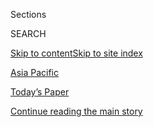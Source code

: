 <div id="app">

<div>

<div class="NYTAppHideMasthead css-zz1s19 e1suatyy0">

<div class="section css-ui9rw0 e1suatyy2">

<div class="css-11hrj97 er09x8g0">

<div class="css-6n7j50">

</div>

<span class="css-1dv1kvn">Sections</span>

<div class="css-10488qs">

<span class="css-1dv1kvn">SEARCH</span>

</div>

[Skip to content](#site-content)[Skip to site index](#site-index)

</div>

<div id="masthead-section-label" class="css-1fnb9ct eaxe0e00">

[Asia
Pacific](https://www.nytimes3xbfgragh.onion/section/world/asia)

</div>

<div class="css-10698na e1huz5gh0">

</div>

</div>

<div id="masthead-bar-one" class="section hasLinks css-15hmgas e1csuq9d3">

<div class="css-uqyvli e1csuq9d0">

</div>

<div class="css-1uqjmks e1csuq9d1">

</div>

<div class="css-9e9ivx">

[](https://myaccount.nytimes3xbfgragh.onion/auth/login?response_type=cookie&client_id=vi)

</div>

<div class="css-1bvtpon e1csuq9d2">

[Today’s Paper](https://www.nytimes3xbfgragh.onion/section/todayspaper)

</div>

</div>

</div>

</div>

<div data-aria-hidden="false">

<div id="site-content" data-role="main">

<div class="css-1ffjgkm">

</div>

<div id="top-wrapper" class="css-15p45cc eaca97t0" type="top">

<div id="top-slug" class="css-19x0jxb eaca97t1" hidden="">

Advertisement

</div>

[Continue reading the main
story](#after-top)

<div class="ad top-wrapper" style="text-align:center;height:100%;display:block;min-height:90px">

<div id="top" class="place-ad" data-position="top" data-size-key="top">

</div>

</div>

<div id="after-top">

</div>

</div>

<div id="collection-asia" class="section css-15h4p1b e9abtgs0">

<div class="css-1j21atc e1svk9qx1">

<div class="css-fmiefx e1svk9qx2">

<div class="css-1hk7r2m eu54l5x0">

<div id="sponsor-wrapper" class="css-7a1pgi eaca97t0" type="sponsor" hidden="">

<div id="sponsor-slug" class="css-1l4mleb eaca97t1" hidden="">

Supported by

</div>

[Continue reading the main
story](#after-sponsor)

<div id="sponsor" class="ad sponsor-wrapper" style="text-align:left;height:100%;display:block">

</div>

<div id="after-sponsor">

</div>

</div>

</div>

### <span class="css-5xm8y ezz4tcd1">[World](/section/world)</span>

</div>

<div class="css-nfcc9b e1svk9qx3">

<div class="css-vl9dhg e1svk9qx5">

<div class="css-1nrhkj6 e1svk9qx6">

# Asia Pacific

<div class="follow-button-placeholder" data-collection-id="">

</div>

</div>

</div>

</div>

</div>

<div class="css-185go5a e1o5byef0">

<div class="css-15cbhtu">

  - [Latest](#stream-panel)
  - <span class="css-6n7j50">Search</span>
    <div class="control">
    <div class="label-container css-1dv1kvn">
    Search
    </div>
    <div class="css-wm4t3d">
    **<span id="clear-search-input" class="css-1dv1kvn">Clear this text
    input</span>
    </div>
    </div>
    <span class="css-1iovbfw"></span>

<div id="stream-panel" class="section css-8msx5b e1jz0cab1">

<div class="css-13mho3u">

1.  
    
    <div class="css-1cp3ece">
    
    <div class="css-1l4spti">
    
    [](/2020/08/20/briefing/south-korea-outbreak-china-crackdown-navalny.html)
    
    <div class="css-79elbk">
    
    ![](https://static01.graylady3jvrrxbe.onion/images/2020/08/20/world/20virus-skorea-1sub-copy/20virus-skorea-1sub-copy-thumbWide-v2.jpg?quality=75&auto=webp&disable=upscale)
    
    </div>
    
    ## Your Friday Briefing
    
    South Korea outbreak, China crackdown, Aleksei Navalny: Here’s what
    you need to know.
    
    <div class="css-1nqbnmb ea5icrr0">
    
    By <span class="css-1n7hynb">Melina
    Delkic</span>
    
    </div>
    
    </div>
    
    <div class="css-1lc2l26 e1xfvim33">
    
    </div>
    
    </div>

2.  
    
    <div class="css-1cp3ece">
    
    <div class="css-1l4spti">
    
    [](/2020/08/20/world/asia/thailand-arrests-protests.html)
    
    <div class="css-79elbk">
    
    ![](https://static01.graylady3jvrrxbe.onion/images/2020/08/20/world/20thai-arrests-1/20thai-arrests-1-thumbWide.jpg?quality=75&auto=webp&disable=upscale)
    
    </div>
    
    ## Thailand Police Arrest Activists, Escalating Protest Crackdown
    
    Rappers, a lawyer and other government critics have been accused of
    sedition, a crime that can carry a 7-year prison sentence.
    
    <div class="css-1nqbnmb ea5icrr0">
    
    By <span class="css-1n7hynb">Hannah
    Beech</span>
    
    </div>
    
    </div>
    
    <div class="css-1lc2l26 e1xfvim33">
    
    </div>
    
    </div>

3.  
    
    <div class="css-1cp3ece">
    
    <div class="css-1l4spti">
    
    [](/2020/08/20/world/asia/coronavirus-south-korea-church-sarang-jeil.html)
    
    <div class="css-79elbk">
    
    ![](https://static01.graylady3jvrrxbe.onion/images/2020/08/20/world/20virus-skorea-1sub/20virus-skorea-1sub-thumbWide.jpg?quality=75&auto=webp&disable=upscale)
    
    </div>
    
    ## In South Korea’s New Covid-19 Outbreak, Religion and Politics Collide
    
    The Sarang Jeil Church in Seoul has been a magnet for thousands of
    conservative Christians who fear their country is turning communist
    under President Moon Jae-in. Many have contracted the coronavirus.
    
    <div class="css-1nqbnmb ea5icrr0">
    
    By <span class="css-1n7hynb">Choe
    Sang-Hun</span>
    
    </div>
    
    </div>
    
    <div class="css-1lc2l26 e1xfvim33">
    
    </div>
    
    </div>

4.  
    
    <div class="css-1cp3ece">
    
    <div class="css-1l4spti">
    
    [](/2020/08/20/world/asia/china-xi-jinping-communist-party.html)
    
    <div class="css-79elbk">
    
    ![](https://static01.graylady3jvrrxbe.onion/images/2020/08/20/world/20china-purge-1/20china-purge-1-thumbWide.jpg?quality=75&auto=webp&disable=upscale)
    
    </div>
    
    ## ‘Drive the Blade In’: Xi Shakes Up China’s Law-and-Order Forces
    
    Citing Mao, the Communist Party has started a campaign to ensure
    that police officers, judges and state security agents remain loyal
    and disciplined in challenging times.
    
    <div class="css-1nqbnmb ea5icrr0">
    
    By <span class="css-1n7hynb">Chris
    Buckley</span>
    
    </div>
    
    <div class="css-185051n">
    
    [阅读简体中文版](https://cn.nytimes3xbfgragh.onion/china/20200821/china-xi-jinping-communist-party/ "Read in Simplified Chinese")[閱讀繁體中文版](https://cn.nytimes3xbfgragh.onion/china/20200821/china-xi-jinping-communist-party/zh-hant/ "Read in Traditional Chinese")
    
    </div>
    
    </div>
    
    <div class="css-1lc2l26 e1xfvim33">
    
    </div>
    
    </div>

5.  
    
    <div class="css-1cp3ece">
    
    <div class="css-1l4spti">
    
    [](/2020/08/20/world/asia/1970-man-hijacks-plane.html)
    
    <div class="css-79elbk">
    
    ![](https://static01.graylady3jvrrxbe.onion/images/2020/08/20/world/20ihtretrospective-image/20ihtretrospective-image-thumbWide.png?quality=75&auto=webp&disable=upscale)
    
    </div>
    
    ## 1970: Lovesick Japanese Man Hijacks Plane With Toy Gun
    
    An apprentice cook, claiming he wanted to die after an affair went
    awry, was apprehended by the police after forcing the passenger jet
    to land. No one was injured.
    
    <div class="css-1nqbnmb ea5icrr0">
    
    By <span class="css-1n7hynb">The International Herald
    Tribune</span>
    
    </div>
    
    </div>
    
    <div class="css-1lc2l26 e1xfvim33">
    
    </div>
    
    </div>

6.  
    
    <div class="css-1cp3ece">
    
    <div class="css-1l4spti">
    
    [](/2020/08/20/world/asia/india-police-brutality.html)
    
    <div class="css-79elbk">
    
    ![](https://static01.graylady3jvrrxbe.onion/images/2020/08/07/world/00india-police-2/00india-police-2-thumbWide-v3.jpg?quality=75&auto=webp&disable=upscale)
    
    </div>
    
    ## Hundreds of Police Killings in India, but No Mass Protests
    
    Despite evidence of widespread police brutality, no significant
    grass-roots movement has arisen. For many Indians, day-to-day crime
    is the more pressing issue.
    
    <div class="css-1nqbnmb ea5icrr0">
    
    By <span class="css-1n7hynb">Jeffrey Gettleman <span>and</span>
    Sameer
    Yasir</span>
    
    </div>
    
    </div>
    
    <div class="css-1lc2l26 e1xfvim33">
    
    </div>
    
    </div>

7.  
    
    <div class="css-1cp3ece">
    
    <div class="css-1l4spti">
    
    [](/2020/08/19/world/asia/north-korea-economy-coronavirus.html)
    
    <div class="css-79elbk">
    
    ![](https://static01.graylady3jvrrxbe.onion/images/2020/08/20/world/20nkorea-1sub/20nkorea-1sub-thumbWide.jpg?quality=75&auto=webp&disable=upscale)
    
    </div>
    
    ## North Korea’s Leader Had Big Economic Plans. He Admits They’ve Failed.
    
    Kim Jong-un’s blunt assessment led his country to plan a rare
    Workers’ Party congress for January to chart a new course after the
    country was hammered by sanctions, floods and the pandemic.
    
    <div class="css-1nqbnmb ea5icrr0">
    
    By <span class="css-1n7hynb">Choe
    Sang-Hun</span>
    
    </div>
    
    <div class="css-185051n">
    
    [阅读简体中文版](https://cn.nytimes3xbfgragh.onion/asia-pacific/20200821/north-korea-economy-coronavirus/ "Read in Simplified Chinese")[閱讀繁體中文版](https://cn.nytimes3xbfgragh.onion/asia-pacific/20200821/north-korea-economy-coronavirus/zh-hant/ "Read in Traditional Chinese")
    
    </div>
    
    </div>
    
    <div class="css-1lc2l26 e1xfvim33">
    
    </div>
    
    </div>

8.  
    
    <div class="css-1cp3ece">
    
    <div class="css-1l4spti">
    
    [](/2020/08/19/us/politics/trump-china-hong-kong.html)
    
    <div class="css-79elbk">
    
    ![](https://static01.graylady3jvrrxbe.onion/images/2020/08/19/us/politics/19dc-diplo-hk/19dc-diplo-hk-thumbWide.jpg?quality=75&auto=webp&disable=upscale)
    
    </div>
    
    ## U.S. Suspends Bilateral Agreements With Hong Kong, Escalating Tensions With China
    
    The actions are part of the Trump administration’s broader efforts
    to punish China for its attempts to stifle political dissent in Hong
    Kong.
    
    <div class="css-1nqbnmb ea5icrr0">
    
    By <span class="css-1n7hynb">Pranshu
    Verma</span>
    
    </div>
    
    <div class="css-185051n">
    
    [阅读简体中文版](https://cn.nytimes3xbfgragh.onion/usa/20200820/trump-china-hong-kong/ "Read in Simplified Chinese")[閱讀繁體中文版](https://cn.nytimes3xbfgragh.onion/usa/20200820/trump-china-hong-kong/zh-hant/ "Read in Traditional Chinese")
    
    </div>
    
    </div>
    
    <div class="css-1lc2l26 e1xfvim33">
    
    </div>
    
    </div>

9.  
    
    <div class="css-1cp3ece">
    
    <div class="css-1l4spti">
    
    [](/2020/08/19/briefing/hubei-officials-australian-vaccine-apple.html)
    
    <div class="css-79elbk">
    
    ![](https://static01.graylady3jvrrxbe.onion/images/2020/08/19/us/politics/19dc-virus-china1-copy/19dc-virus-china1-thumbWide.jpg?quality=75&auto=webp&disable=upscale)
    
    </div>
    
    ## Hubei Officials, Apple, Kiribati: Your Thursday Briefing
    
    Here’s what you need to know.
    
    <div class="css-1nqbnmb ea5icrr0">
    
    By <span class="css-1n7hynb">Melina
    Delkic</span>
    
    </div>
    
    </div>
    
    <div class="css-1lc2l26 e1xfvim33">
    
    </div>
    
    </div>

10. 
    
    <div class="css-1cp3ece">
    
    <div class="css-1l4spti">
    
    [](/2020/08/19/world/asia/china-coronavirus-beijing-trump.html)
    
    <div class="css-79elbk">
    
    ![](https://static01.graylady3jvrrxbe.onion/images/2020/08/19/us/politics/19dc-virus-china1/19dc-virus-china1-thumbWide.jpg?quality=75&auto=webp&disable=upscale)
    
    </div>
    
    ## Local Officials in China Hid Coronavirus Dangers From Beijing, U.S. Agencies Find
    
    A new U.S. intelligence report says top officials in Beijing were in
    the dark in early January on the true dangers of the virus. That
    could affect U.S. policy on China.
    
    <div class="css-1nqbnmb ea5icrr0">
    
    By <span class="css-1n7hynb">Edward Wong, Julian E. Barnes
    <span>and</span> Zolan
    Kanno-Youngs</span>
    
    </div>
    
    <div class="css-185051n">
    
    [阅读简体中文版](https://cn.nytimes3xbfgragh.onion/asia-pacific/20200820/china-coronavirus-beijing-trump/ "Read in Simplified Chinese")[閱讀繁體中文版](https://cn.nytimes3xbfgragh.onion/asia-pacific/20200820/china-coronavirus-beijing-trump/zh-hant/ "Read in Traditional Chinese")
    
    </div>
    
    </div>
    
    <div class="css-1lc2l26 e1xfvim33">
    
    </div>
    
    </div>

<div class="css-13mho3u">

<div class="css-1t62hi8">

<div class="css-1stvaey">

Show
More

<div>

<div style="border:0;clip:rect(0 0 0 0);height:1px;margin:-1px;overflow:hidden;white-space:nowrap;padding:0;width:1px;position:absolute" data-role="log" data-aria-live="assertive">

</div>

<div style="border:0;clip:rect(0 0 0 0);height:1px;margin:-1px;overflow:hidden;white-space:nowrap;padding:0;width:1px;position:absolute" data-role="log" data-aria-live="assertive">

</div>

<div style="border:0;clip:rect(0 0 0 0);height:1px;margin:-1px;overflow:hidden;white-space:nowrap;padding:0;width:1px;position:absolute" data-role="log" data-aria-live="polite">

</div>

<div style="border:0;clip:rect(0 0 0 0);height:1px;margin:-1px;overflow:hidden;white-space:nowrap;padding:0;width:1px;position:absolute" data-role="log" data-aria-live="polite">

</div>

</div>

</div>

</div>

</div>

</div>

<div class="css-g6hk37 supplemental">

<div id="mid1-wrapper" class="css-10wkyv7 eaca97t0" type="lede">

<div id="mid1-slug" class="css-1tag3rd eaca97t1">

Advertisement

</div>

[Continue reading the main
story](#after-mid1)

<div id="mid1" class="ad mid1-wrapper" style="text-align:center;height:100%;display:block;min-height:250px">

</div>

<div id="after-mid1">

</div>

</div>

<div id="mktg-wrapper" class="css-oxle51 eaca97t0" type="mktg">

<div id="mktg-slug" class="css-1tag3rd eaca97t1">

Advertisement

</div>

[Continue reading the main
story](#after-mktg)

<div id="mktg" class="ad mktg-wrapper" style="text-align:center;height:100%;display:block">

</div>

<div id="after-mktg">

</div>

</div>

</div>

</div>

</div>

</div>

</div>

</div>

## Site Index

<div>

</div>

## Site Information Navigation

  - [© <span>2020</span> <span>The New York Times
    Company</span>](https://help.nytimes3xbfgragh.onion/hc/en-us/articles/115014792127-Copyright-notice)

<!-- end list -->

  - [NYTCo](https://www.nytco.com/)
  - [Contact
    Us](https://help.nytimes3xbfgragh.onion/hc/en-us/articles/115015385887-Contact-Us)
  - [Work with us](https://www.nytco.com/careers/)
  - [Advertise](https://nytmediakit.com/)
  - [T Brand Studio](http://www.tbrandstudio.com/)
  - [Your Ad
    Choices](https://www.nytimes3xbfgragh.onion/privacy/cookie-policy#how-do-i-manage-trackers)
  - [Privacy](https://www.nytimes3xbfgragh.onion/privacy)
  - [Terms of
    Service](https://help.nytimes3xbfgragh.onion/hc/en-us/articles/115014893428-Terms-of-service)
  - [Terms of
    Sale](https://help.nytimes3xbfgragh.onion/hc/en-us/articles/115014893968-Terms-of-sale)
  - [Site
    Map](https://spiderbites.nytimes3xbfgragh.onion)
  - [Help](https://help.nytimes3xbfgragh.onion/hc/en-us)
  - [Subscriptions](https://www.nytimes3xbfgragh.onion/subscription?campaignId=37WXW)

</div>

</div>
